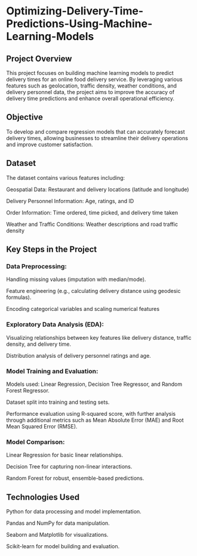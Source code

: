 # Optimizing-Delivery-Time-Predictions-Using-Machine-Learning-Models

## Project Overview
This project focuses on building machine learning models to predict delivery times for an online food delivery service. By leveraging various features such as geolocation, traffic density, weather conditions, and delivery personnel data, the project aims to improve the accuracy of delivery time predictions and enhance overall operational efficiency.

## Objective
To develop and compare regression models that can accurately forecast delivery times, allowing businesses to streamline their delivery operations and improve customer satisfaction.

## Dataset
The dataset contains various features including:

Geospatial Data: Restaurant and delivery locations (latitude and longitude)

Delivery Personnel Information: Age, ratings, and ID

Order Information: Time ordered, time picked, and delivery time taken

Weather and Traffic Conditions: Weather descriptions and road traffic density

## Key Steps in the Project
### Data Preprocessing:

Handling missing values (imputation with median/mode).

Feature engineering (e.g., calculating delivery distance using geodesic formulas).

Encoding categorical variables and scaling numerical features

### Exploratory Data Analysis (EDA):

Visualizing relationships between key features like delivery distance, traffic density, and delivery time.

Distribution analysis of delivery personnel ratings and age.

### Model Training and Evaluation:

Models used: Linear Regression, Decision Tree Regressor, and Random Forest Regressor.

Dataset split into training and testing sets.

Performance evaluation using R-squared score, with further analysis through additional metrics such as Mean Absolute Error (MAE) and Root Mean Squared Error (RMSE).

### Model Comparison:

Linear Regression for basic linear relationships.

Decision Tree for capturing non-linear interactions.

Random Forest for robust, ensemble-based predictions.

## Technologies Used

Python for data processing and model implementation.

Pandas and NumPy for data manipulation.

Seaborn and Matplotlib for visualizations.

Scikit-learn for model building and evaluation.


